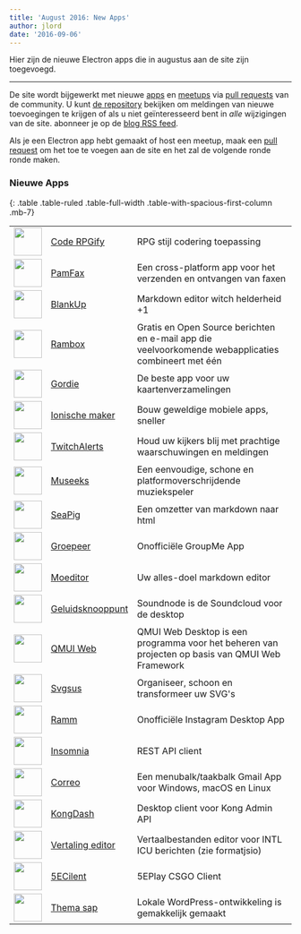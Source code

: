```yaml
---
title: 'August 2016: New Apps'
author: jlord
date: '2016-09-06'
---
```


Hier zijn de nieuwe Electron apps die in augustus aan de site zijn toegevoegd.

---

De site wordt bijgewerkt met nieuwe [apps](https://electronjs.org/apps) en [meetups](https://electronjs.org/community) via [pull requests](https://github.com/electron/electronjs.org/pulls) van de community. U kunt [de repository](https://github.com/electron/electronjs.org) bekijken om meldingen van nieuwe toevoegingen te krijgen of als u niet geïnteresseerd bent in _alle_ wijzigingen van de site. abonneer je op de [blog RSS feed](https://electronjs.org/feed.xml).

Als je een Electron app hebt gemaakt of host een meetup, maak een [pull request](https://github.com/electron/electronjs.org) om het toe te voegen aan de site en het zal de volgende ronde ronde maken.

### Nieuwe Apps

{: .table .table-ruled .table-full-width .table-with-spacious-first-column .mb-7}

|                                                                                          |                                                                               |                                                                                                     |
| ---------------------------------------------------------------------------------------- | ----------------------------------------------------------------------------- | --------------------------------------------------------------------------------------------------- |
| <img src='/images/apps/coderpgify.png' width='50' />                    | [Code RPGify](http://code.rpgify.com)                                         | RPG stijl codering toepassing                                                                       |
| <img src='/images/apps/pamfax.png' width='50' />                        | [PamFax](https://www.pamfax.biz)                                              | Een cross-platform app voor het verzenden en ontvangen van faxen                                    |
| <img src='/images/apps/blankup.png' width='50' />                       | [BlankUp](https://hoverbaum.github.io/BlankUp-Electron/)                      | Markdown editor witch helderheid +1                                                                 |
| <img src='/images/apps/rambox.png' width='50' />                        | [Rambox](http://rambox.pro)                                                   | Gratis en Open Source berichten en e-mail app die veelvoorkomende webapplicaties combineert met één |
| <img src='/images/apps/gordie.png' width='50' />                        | [Gordie](http://gordie-app.bitbucket.org/)                                    | De beste app voor uw kaartenverzamelingen                                                           |
| <img src='/images/apps/ionic-creator.png' width='50' />                 | [Ionische maker](https://github.com/Meadowcottage/Ionic-Creator)              | Bouw geweldige mobiele apps, sneller                                                                |
| <img src='/images/apps/twitchalerts.png' width='50' />                  | [TwitchAlerts](https://github.com/Meadowcottage/TwitchAlerts)                 | Houd uw kijkers blij met prachtige waarschuwingen en meldingen                                      |
| <img src='/images/apps/museeks.png' width='50' />                       | [Museeks](http://museeks.io/)                                                 | Een eenvoudige, schone en platformoverschrijdende muziekspeler                                      |
| <img src='/images/apps/seapig.png' width='50' />                        | [SeaPig](https://github.com/yasumichi/seapig/blob/master/README.md)           | Een omzetter van markdown naar html                                                                 |
| <img src='/images/apps/groupme.png' width='50' />                       | [Groepeer](https://github.com/dcrousso/GroupMe#readme)                        | Onofficiële GroupMe App                                                                             |
| <img src='/images/apps/moeditor.png' width='50' />                      | [Moeditor](https://moeditor.github.io/)                                       | Uw alles-doel markdown editor                                                                       |
| <img src='/images/apps/soundnode.png' width='50' />                     | [Geluidsknooppunt](http://www.soundnodeapp.com)                               | Soundnode is de Soundcloud voor de desktop                                                          |
| <img src='/images/apps/qmui.png' width='50' />                          | [QMUI Web](http://qmuiteam.com/web)                                           | QMUI Web Desktop is een programma voor het beheren van projecten op basis van QMUI Web Framework    |
| <img src='/images/apps/svgsus.png' width='50' />                        | [Svgsus](http://www.svgs.us)                                                  | Organiseer, schoon en transformeer uw SVG's                                                         |
| <img src='/images/apps/ramme.png' width='50' />                         | [Ramm](https://github.com/terkelg/ramme)                                      | Onofficiële Instagram Desktop App                                                                   |
| <img src='/images/apps/insomnia.png' width='50' />                      | [Insomnia](https://insomnia.rest/)                                            | REST API client                                                                                     |
| <img src='/images/apps/correo.png' width='50' />                        | [Correo](https://github.com/amitmerchant1990/correo)                          | Een menubalk/taakbalk Gmail App voor Windows, macOS en Linux                                        |
| <img src='/images/apps/kongdash.png' width='50' />                      | [KongDash](https://ajaysreedhar.github.io/kongdash)                           | Desktop client voor Kong Admin API                                                                  |
| <img src='/images/apps/react-intl-translation-editor.png' width='50' /> | [Vertaling editor](https://bitbucket.org/bflower/react-intl-editor/wiki/Home) | Vertaalbestanden editor voor INTL ICU berichten (zie formatjsio)                                    |
| <img src='/images/apps/5eplay.png' width='50' />                        | [5ECilent](https://www.5eplay.com/)                                           | 5EPlay CSGO Client                                                                                  |
| <img src='/images/apps/theme-juice.png' width='50' />                   | [Thema sap](https://www.themejuice.it)                                        | Lokale WordPress-ontwikkeling is gemakkelijk gemaakt                                                |

